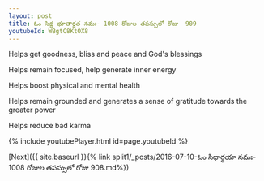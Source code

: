 ```yaml
---
layout: post
title: ఓం సిద్ధ భూతార్థత నమః- 1008 రోజుల తపస్సులో రోజు  909
youtubeId: WBgtC8KtOX8
---
```

 
 
Helps get goodness, bliss and peace and God's blessings
 
Helps remain focused, help generate inner energy 
 
Helps boost physical and mental health 
 
Helps remain grounded and generates a sense of gratitude towards the greater power 
 
Helps reduce bad karma
 
 
 
 


{% include youtubePlayer.html id=page.youtubeId %}
 
[Next]({{ site.baseurl }}{% link  split1/_posts/2016-07-10-ఓం సిధార్థయా నమః- 1008 రోజుల తపస్సులో రోజు  908.md%})
 
